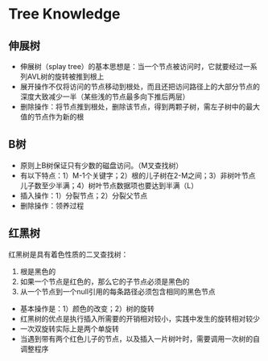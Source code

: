 # Tree Knowledge

## 伸展树

* 伸展树（splay tree）的基本思想是：当一个节点被访问时，它就要经过一系列AVL树的旋转被推到根上
* 展开操作不仅将访问的节点移动到根处，而且还把访问路径上的大部分节点的深度大致减少一半（某些浅的节点最多向下推后两层）
* 删除操作：将节点推到根处，删除该节点，得到两颗子树，需左子树中的最大值的节点作为新的根

## B树

* 原则上B树保证只有少数的磁盘访问。（M叉查找树）
* 有以下特点：1）M-1个关键字；2）根的儿子树在2-M之间；3）非树叶节点儿子数至少半满；4）树叶节点数据项也要达到半满（L）
* 插入操作：1）分裂节点；2）分裂父节点
* 删除操作：领养过程

## 红黑树

红黑树是具有着色性质的二叉查找树：
1. 根是黑色的
2. 如果一个节点是红色的，那么它的子节点必须是黑色的
3. 从一个节点到一个null引用的每条路径必须包含相同的黑色节点

* 基本操作是：1）颜色的改变；2）树的旋转
* 红黑树的优点是执行插入所需要的开销相对较小，实践中发生的旋转相对较少
* 一次双旋转实际上是两个单旋转
* 当遇到带有两个红色儿子的节点，以及插入一片树叶时，需要调用一次树的自调整程序
